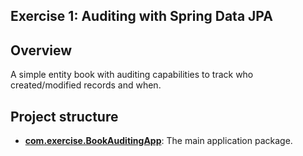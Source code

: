 ## Exercise 1: Auditing with Spring Data JPA

## Overview 
A simple entity book with auditing capabilities to track who created/modified records and when.

## Project structure

*   **[com.exercise.BookAuditingApp](src/main/java/com/exercise.BookAuditingApp)**: The main application package.

